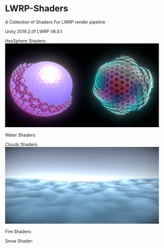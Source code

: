 # LWRP-Shaders
A Collection of Shaders For LWRP render pipeline

Unity 2019.2.0f
LWRP V6.9.1

HexSphere Shaders:
![Spheres](Assets/spheres.PNG)

Water Shaders:

Clouds Shaders:
![Spheres](Assets/Clouds.PNG)

Fire Shaders:

Snow Shader:
